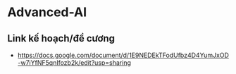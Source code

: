 # Advanced-AI
## Link kế hoạch/đề cương
- https://docs.google.com/document/d/1E9NEDEkTFodUfbz4D4YumJxOD-w7iYfNF5qnIfozb2k/edit?usp=sharing